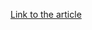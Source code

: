 [Link to the article](https://www.trendmicro.com/zh_hk/research/23/e/rust-based-info-stealers-abuse-github-codespaces.html)
